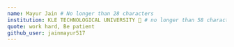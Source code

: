 ```yaml
---
name: Mayur Jain # No longer than 28 characters
institution: KLE TECHNOLOGICAL UNIVERSITY 🚩 # no longer than 58 characters
quote: work hard, Be patient
github_user: jainmayur517
---
```

